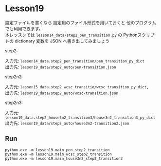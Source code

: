 # Lesson19

設定ファイルを書くなら 設定用のファイル形式を用いておくと 他のプログラムでも利用できます。  
本レッスンでは `lesson14_data/step2_pen_transition.py` の Pythonスクリプトの dictionary 変数を JSON へ書き出してみましょう  

step2:  

入力元: `lesson14_data.step2_pen_transition/pen_transition_py_dict`  
出力先: `lesson19_data/step2_auto/pen-transition.json`  

step2n2:  

入力元: `lesson15_data.step2_wcsc_transitio/wcsc_transition_py_dict,`  
出力先: `lesson19_data/step2_auto/wcsc-transition.json`  

step2n3:  

入力元: `lesson19_data.step2_house3n2_transition3/house3n2_transition3_py_dict`  
出力先: `lesson19_data/step2_auto/house3n2-transition2.json`  

## Run

```shell
python.exe -m lesson19.main_pen_step2_transition
python.exe -m lesson19.main_wcsc_step2_transition
python.exe -m lesson19.main_house3n2_step2_transition3
```

